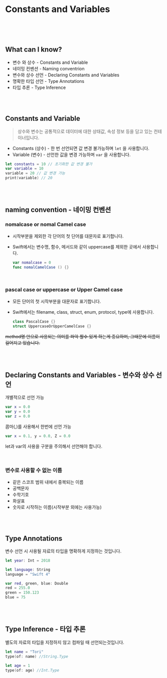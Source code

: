 # Constants and Variables

<br>

<br>

<br>

## What can I know?

- 변수 와 상수 - Constants and Variable
- 네이밍 컨벤션 - Naming conventrion
- 변수와 상수 선언 - Declaring Constants and Variables
- 명확한 타입 선언 - Type Annotations
- 타입 추론 - Type Inference

<br>

<br>

## Constants and Variable

> 상수와 변수는 공통적으로 데이터에 대한 상태값, 속성 정보 등을 담고 있는 컨테이너입니다.

- Constants (상수) - 한 번 선언되면 값 변경 불가능하며 `let` 을 사용합니다.
- Variable (변수) - 선언한 값을 변경 가능하며 `var` 을 사용합니다.

```swift
let constants = 10 // 초기화한 값 변경 불가
var variable = 10
variable = 20 // 값 변경 가능
print(variable) // 20
```

<br>

<br>

## naming convention - 네이밍 컨벤션


### nomalcase or nomal Camel case
- 시작부분을 제외한 각 단어의 첫 단어를 대문자로 표기합니다.

- Swift에서는 변수명, 함수, 메서드와 같이 uppercase를 제외한 곳에서 사용합니다.

  ```swift
  var nomalcase = 0
  func nomalCamelCase () {}
  ```

<br>

### pascal case or uppercase or Upper Camel case
- 모든 단어의 첫 시작부분을 대문자로 표기합니다.

- Swift에서는 filename, class, struct, enum, protocol, type에 사용합니다.

  ```swift
  class PascalCase {}
  struct UppercaseOrUpperCamelCase {}
  ```

~~method명 만으로 사용되는 의미를 파악 할수 있게 하는게 중요하며, 그때문에 이름이 길어지고 있습니다.~~

<br>


<br>

## Declaring Constants and Variables - 변수와 상수 선언

개별적으로 선언 가능
```swift
var x = 0.0
var y = 0.0
var z = 0.0
```

콤마(,)를 사용해서 한번에 선언 가능
```swift
var x = 0.1, y = 0.0, Z = 0.0
```
let과 var의 사용을 구분을 주의해서 선언해야 합니다.

<br>

### 변수로 사용할 수 없는 이름
- 같은 스코프 범위 내에서 중복되는 이름
- 공백문자
- 수학기호
- 화살표
- 숫자로 시작하는 이름(시작부분 외에는 사용가능)

<br>


<br>

## Type Annotations


변수 선언 시 사용될 자료의 타입을 명확하게 지정하는 것입니다.

```swift
let year: Int = 2018

let language: String
language = "Swift 4"

var red, green, blue: Double
red = 255.0
green = 150.123
blue = 75
```

<br>

<br>

## Type Inference - 타입 추론

별도의 자료의 타입을 지정하지 않고 컴파일 때 선언되는것입니다.

```swift
let name = "Tori"
type(of: name) //String.Type

let age = 1
type(of: age) //Int.Type
```

<br>

<br>